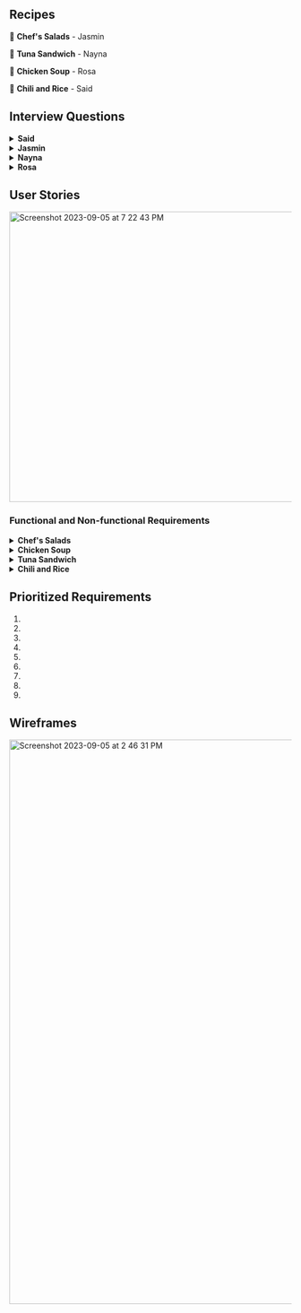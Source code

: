 ## Recipes

🥗 **Chef's Salads** - Jasmin

🥪 **Tuna Sandwich** - Nayna

🥘 **Chicken Soup** - Rosa

🍛 **Chili and Rice** - Said

## Interview Questions

<details> <summary><b>Said</b></summary>

1. what kind of spices do you like?
<br>
2. what type of rices do you want to see on the app?
<br>
3. Are you allergic to any beans , spicys?
<br>
4. What kind of beans do you prefer?
<br>
5. What kind of meat do you want in your chilli?
<br>
6. How spicy should the chilli be 1-10?
<br>
7. Do you want any extra toppings with your chilli?
<br>
8. Would you prefer a less calroie chill?
<br>
9. Do you want a vegeterian option?
<br>
10. What serving size would you prefer?
</details>
<details> <summary><b>Jasmin</b></summary>
<br>
1. What are the main ingredients that should be included in a chef salad recipe for the RT5000?
<br>
2. Should the recipes focus on certain salad greens like romaine, spinach, arugula, etc. or allow for a mix?
<br>
3. What types of proteins would you want incorporated - grilled chicken, hard boiled eggs, tuna, etc.?
<br>
4. Would you want recipes that include cheese or avoid dairy? If so, what types of cheese?
<br>
5. What chopped vegetables should be standard for these chef salad recipes - tomatoes, cucumbers, peppers, etc.?
<br>
6. Would croutons or crunchy toppings be a desired ingredient?
<br>
7. What types of dressings would you want as options - vinaigrettes, creamy dressings, oil and vinegar, etc.?
<br>
8. Should there be recipes for both side salad portions and entree-sized salads?
<br>
9. How should the robot handle chopping and mixing ingredients? Does the order matter?
<br>
10. What bowl or container should the robot plan to assemble and serve the salad in?
</details>

<details> <summary><b>Nayna</b></summary>
 
1. Can you provide a step-by-step breakdown of the tuna sandwich preparation process?
 <br>
2. Can users customize the type of bread and condiments for the sandwich? How is this specified?
<br>
3. How does the robot determine the appropriate amount of tuna to use for each sandwich?
<br>
4. How does the RT5000 ensure an even and consistent spread of the condiment on the bread?
<br>
5. How intuitive is the RT5000’s app for users who might not be tech-savvy?
<br>
6. Can users specify preferences such as toasted bread or the inclusion of additional ingredients like cheese?
<br>
7. How flexible is the robot’s customization to suit individual taste preferences?
<br>
8. How does the robot handle any spills or messes that occur during the sandwich-making process?
<br>
9. How does the robot ensure a visually appealing presentation?
<br>
10. How does the robot handle interruptions, such as power outages or accidental stops?
</details>

<details> <summary><b>Rosa</b></summary>
  
1. What type of soup base will this recipe call for?
<br>
2. Will the user be able to tweak the recipe based on allergies and portion sizes?
<br>
3. How quickly will the RT5000 be expected to make this recipe?
<br>
4. What tools have the RT5000 used prior to making a chicken soup?
<br>
5. What type of material is the RT5000 made of? Will it be water and heat resistent in case of any mishaps?
<br>
6. Will we need to program RT5000 to cleanup directly after the soup is made?
<br>
7. How many serving sizes will RT5000 be able to produce at once?
<br>
8. Would you want a simple chicken soup with or without noodles?
<br>
9. Would you want extra toppings for this salad? If so, which ones?
<br>
10. What types of seasonings would this recipie require?
</details>

## User Stories

<img width="518" alt="Screenshot 2023-09-05 at 7 22 43 PM" src="https://github.com/rosasam17/RT5000/assets/63333003/9fc02a0b-00ce-442f-8175-0f7266583b4c">

### Functional and Non-functional Requirements

<details> <summary><b>Chef's Salads</b></summary>
  
1.  Functional: Include diced chicken and cheddar cheese as ingredients.
   <br>
   Non-functional: Use child-safe knives and prep 30% smaller salad portions.
   <br>
   
3.  
   Functional: Include tuna and chopped hard boiled eggs as protein options.
   <br>
   Non-functional: Allow user to select desired portion size up to 2 cups.
   <br>
   
3. 
   Functional: Offer low-calorie dressing options like vinaigrette.
   <br>
   Non-functional: Allow user to cap maximum calories for salad recipe.
   <br>
   
4. 
   Functional: Include menu of vegetable options like tomatoes, peppers, onions, etc. to add.
   <br>
   Non-functional: Robot should slice veggies into uniform thin slices for best mouthfeel.
   <br>
   
5. 
   Functional: Leave out croutons and select gluten-free dressings.
   <br>
   Non-functional: Check all ingredients for gluten and confirm recipe is gluten-free.
   <br>
   
6.
    Functional: Default to entree-sized portions with added protein.
   <br>
    Non-functional: Salad must contain at least 15g protein.
   <br>
   
7.
   Functional: Include bacon bits, cucumber, beets, and onion as ingredient options.
   <br>
   Non-functional: Dressings must be creamy ranch or balsamic vinaigrette.
   <br>
   
8.
  Functional: Allow users to add crispy toppings like wonton strips or tortilla chips.
  <br>
  Non-functional: Toppings must stay crispy at least 15 minutes after dressing.
  <br>
  
9.
  Functional: Do not include nuts among ingredient options.
  <br>
  Non-functional: Confirm no risk of cross-contamination from manufacturing.
  <br>
  
10.
  Functional: Prompt user to add ingredients to robot immediately before preparing recipe.
  <br>
  Non-functional: All ingredients must be used within 5 days of purchase.
  <br>

</details>

<details> <summary><b>Chicken Soup</b></summary>
  
1. 
   Functional: This robot must include real chicken, no substitutes.
   <br>
   Non-functional: The chicken will be cubed into half inch squares and be dispersed immediately after soup boils.
   <br>

2. 
   Functional: The RT5000 will self sanitize before any recipe is started.
   <br>
   Non-functional: The self sanitizing process will occur every 45 minutes.
   <br>

3. 
   Functional: This recipe will have seasonings such as chicken bullion, salt, pepper, garlic podwer, rosemary and thyme.
   <br>
   Non-functional: The seasoning will disperse in tbs increments 10 seconds after the other.
   <br>

4. 
   Functional: This recipe will use chicken stock.
   <br>
   Non-functional: The chicken stock will be measured in precise measurements.
   <br>

5. 
   Functional: This recipie will be a low sodium soup.
   <br>
   Non-functional: The salt will need to be 50% less sodium salt from the Morton brand.
   <br>

6. 
   Functional: The soup will be hot.
   <br>
   Non-functional: The soup must be between 136 and 162 degrees farenheight upon completion. 
   <br>

7. 
   Functional: The soup will have optional toppings.
   <br>
   Non-functional: Each topping will disperse a half cup of whichever topping is chosen right after the recipie is made.
   <br>

8. 
   Functional: The soup will be able to make a family size or individual meal.
<br>
   Non-functional: The threshold for the amount of servings will be 6. The range odd serving sizes will be 1-6.
   <br>

 9. 
   Functional: The serving will be poured directly into bowls.
   <br>
   Non-functional: It will take 30 seconds for each serving size to be served.
   <br>

10. 
   Functional: The recipie will contain carrots and celery.
   <br>
   Non-functional: The RT5000 will be able to measure 2 cups of carrots and 1 cup of celery to be put in 1 minute after the chicken is added.
   <br>

</details>

<details> <summary><b>Tuna Sandwich</b></summary>
  
1. 
   Functional: Allow users to select and specify their preferred ingredients, including type of bread, lettuce, tomatoes, and mayonnaise.
   <br>
   Non-functional: The app should be designed to a simple and intuitive user experience in mind.
   <br>

2. 
   Functional: Allow users to specify and adjust portion sizes for each tuna sandwich.
   <br>
   Non-functional: The robot should be able to assemble the sandwich within a reasonable time frame.
   <br>
   
3. 
   Functional: The robot should be capable of receiving and processing customer orders.
   <br>
   Non-functional: The robot should operate reliably without frequent breakdowns or interruptions during the sandwich preparation process
   <br>
   
4. 
   Functional: Allow users to input their specific dietary restrictions and preferences.
   <br>
   Non-functional: The robot should calculate and display the nutritional information of the prepared sandwich.
<br>

5. 
   Functional: Allow users to add a specific amount of condiments and veggies.
   <br>
   Non-functional: The app’s user interface should be designed for a seamless and enjoyable user experience.
<br>

6. 
   Functional: Allow users to customize the crunchiness level of their tuna sandwich by making the bread soft or toasted.
   <br>
   Non-functional: The robot should prepare the sandwich in the right order to avoid soggy food.
<br>

7. 
   Functional: Provide a wide selection of ingredients, condiments, and toppings.
   <br>
   Non-functional:The robot should store and organize the user’s unique tuna sandwich recipes, making it easy to access and recreate the sandwich in the future.
<br>

8. 
   Functional: Provide low calorie options for condiments.
   <br>
   Non-functional: The robot should provide a support system to provide users with any issues or questions related to the recipe.
<br>

9. 
   Functional: Allow users to choose from many kinds of cheese like pepper jack, american, swiss, etc.
   <br>
   Non-functional: The cheese will be sliced thinly and provide options to add more.
<br>

10.  Functional: Allow users to request an ingredient substitution and provide suitable alternatives.
    <br>
     Non-functional: Check all ingredients properly to ensure the right product is on the sandwich.
<br>

</details>

<details> <summary><b>Chili and Rice</b></summary>
  
1. 
   Functional: 
   <br>
   Non-functional:
<br>
2. 
   Functional: 
   <br>
   Non-functional: 
<br>
3. 
   Functional: 
   <br>
   Non-functional:
<br>
4. 
   Functional: 
   <br>
   Non-functional:
<br>
5. 
   Functional: 
   <br>
   Non-functional:
<br>
6. 
   Functional: 
   <br>
   Non-functional: 
<br>
7. 
   Functional: 
   <br>
   Non-functional:
<br>
8. 
   Functional: 
   <br>
   Non-functional:
<br>
9. 
   Functional: 
   <br>
   Non-functional:
<br>
10.  Functional:
<br>
     Non-functional:
</details>

## Prioritized Requirements

1. 

2. 

3.

4.

5.

6.

7.

8.

9.

## Wireframes

<img width="1007" alt="Screenshot 2023-09-05 at 2 46 31 PM" src="https://github.com/rosasam17/RT5000/assets/63333003/510127a6-38c4-4bbb-a9b8-c16f4359b7ce">


